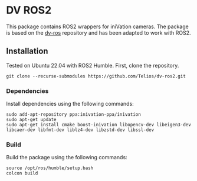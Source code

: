 # DV ROS2

This package contains ROS2 wrappers for iniVation cameras. The package is based on the [dv-ros](https://gitlab.com/inivation/dv/dv-ros) repository and has been adapted to work with ROS2.

## Installation

Tested on Ubuntu 22.04 with ROS2 Humble.
First, clone the repository.
    
```
git clone --recurse-submodules https://github.com/Telios/dv-ros2.git
```

### Dependencies
Install dependencies using the following commands:

```
sudo add-apt-repository ppa:inivation-ppa/inivation
sudo apt-get update
sudo apt-get install cmake boost-inivation libopencv-dev libeigen3-dev libcaer-dev libfmt-dev liblz4-dev libzstd-dev libssl-dev
```

### Build

Build the package using the following commands:

```
source /opt/ros/humble/setup.bash
colcon build
```